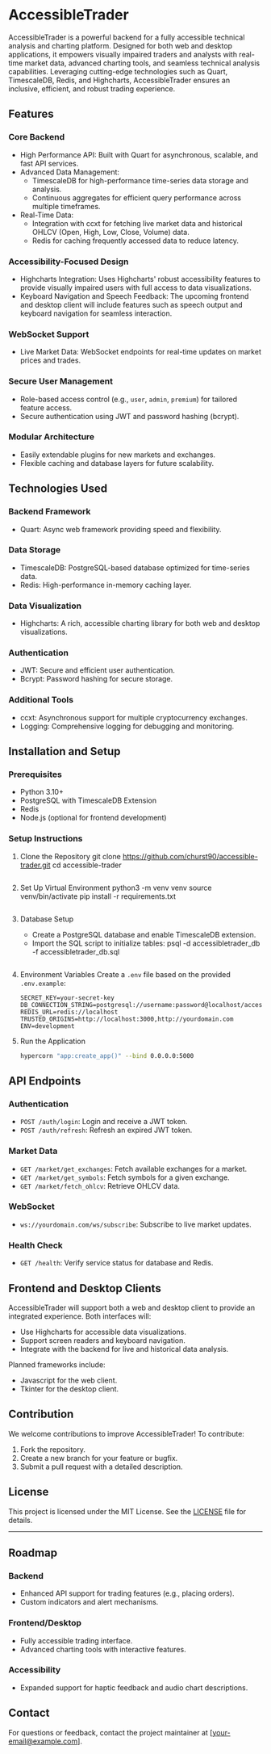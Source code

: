# AccessibleTrader

AccessibleTrader is a powerful backend for a fully accessible technical analysis and charting platform. Designed for both web and desktop applications, it empowers visually impaired traders and analysts with real-time market data, advanced charting tools, and seamless technical analysis capabilities. Leveraging cutting-edge technologies such as Quart, TimescaleDB, Redis, and Highcharts, AccessibleTrader ensures an inclusive, efficient, and robust trading experience.

## Features

### Core Backend
- High Performance API: Built with Quart for asynchronous, scalable, and fast API services.
- Advanced Data Management:
  - TimescaleDB for high-performance time-series data storage and analysis.
  - Continuous aggregates for efficient query performance across multiple timeframes.
- Real-Time Data:
  - Integration with ccxt for fetching live market data and historical OHLCV (Open, High, Low, Close, Volume) data.
  - Redis for caching frequently accessed data to reduce latency.

### Accessibility-Focused Design
- Highcharts Integration: Uses Highcharts' robust accessibility features to provide visually impaired users with full access to data visualizations.
- Keyboard Navigation and Speech Feedback: The upcoming frontend and desktop client will include features such as speech output and keyboard navigation for seamless interaction.

### WebSocket Support
- Live Market Data: WebSocket endpoints for real-time updates on market prices and trades.

### Secure User Management
- Role-based access control (e.g., `user`, `admin`, `premium`) for tailored feature access.
- Secure authentication using JWT and password hashing (bcrypt).

### Modular Architecture
- Easily extendable plugins for new markets and exchanges.
- Flexible caching and database layers for future scalability.

## Technologies Used

### Backend Framework
- Quart: Async web framework providing speed and flexibility.
  
### Data Storage
- TimescaleDB: PostgreSQL-based database optimized for time-series data.
- Redis: High-performance in-memory caching layer.

### Data Visualization
- Highcharts: A rich, accessible charting library for both web and desktop visualizations.

### Authentication
- JWT: Secure and efficient user authentication.
- Bcrypt: Password hashing for secure storage.

### Additional Tools
- ccxt: Asynchronous support for multiple cryptocurrency exchanges.
- Logging: Comprehensive logging for debugging and monitoring.

## Installation and Setup

### Prerequisites
- Python 3.10+
- PostgreSQL with TimescaleDB Extension
- Redis
- Node.js (optional for frontend development)

### Setup Instructions

1. Clone the Repository
   git clone https://github.com/churst90/accessible-trader.git
   cd accessible-trader
   ```

2. Set Up Virtual Environment
   python3 -m venv venv
   source venv/bin/activate
   pip install -r requirements.txt
   ```

3. Database Setup
   - Create a PostgreSQL database and enable TimescaleDB extension.
   - Import the SQL script to initialize tables:
     psql -d accessibletrader_db -f accessibletrader_db.sql
     ```

4. Environment Variables
   Create a `.env` file based on the provided `.env.example`:
   ```env
   SECRET_KEY=your-secret-key
   DB_CONNECTION_STRING=postgresql://username:password@localhost/accessibletrader_db
   REDIS_URL=redis://localhost
   TRUSTED_ORIGINS=http://localhost:3000,http://yourdomain.com
   ENV=development
   ```

5. Run the Application
   ```bash
   hypercorn "app:create_app()" --bind 0.0.0.0:5000
   ```

## API Endpoints

### Authentication
- `POST /auth/login`: Login and receive a JWT token.
- `POST /auth/refresh`: Refresh an expired JWT token.

### Market Data
- `GET /market/get_exchanges`: Fetch available exchanges for a market.
- `GET /market/get_symbols`: Fetch symbols for a given exchange.
- `GET /market/fetch_ohlcv`: Retrieve OHLCV data.

### WebSocket
- `ws://yourdomain.com/ws/subscribe`: Subscribe to live market updates.

### Health Check
- `GET /health`: Verify service status for database and Redis.

## Frontend and Desktop Clients

AccessibleTrader will support both a web and desktop client to provide an integrated experience. Both interfaces will:
- Use Highcharts for accessible data visualizations.
- Support screen readers and keyboard navigation.
- Integrate with the backend for live and historical data analysis.

Planned frameworks include:
- Javascript for the web client.
- Tkinter for the desktop client.

## Contribution

We welcome contributions to improve AccessibleTrader! To contribute:
1. Fork the repository.
2. Create a new branch for your feature or bugfix.
3. Submit a pull request with a detailed description.

## License

This project is licensed under the MIT License. See the [LICENSE](LICENSE) file for details.

---

## Roadmap

### Backend
- Enhanced API support for trading features (e.g., placing orders).
- Custom indicators and alert mechanisms.

### Frontend/Desktop
- Fully accessible trading interface.
- Advanced charting tools with interactive features.

### Accessibility
- Expanded support for haptic feedback and audio chart descriptions.

## Contact

For questions or feedback, contact the project maintainer at [your-email@example.com].  

